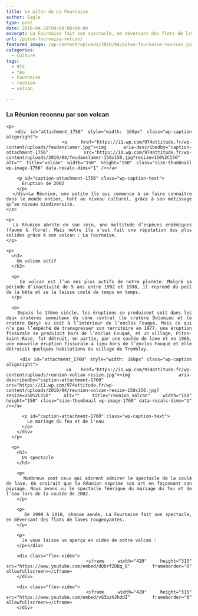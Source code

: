 ```yaml
---
title: Le piton de La Fournaise
author: Eagle
type: post
date: 2010-04-28T04:09:08+00:00
excerpt: La Fournaise fait son spectacle, en déversant des flots de laves rougeoyantes. Ce volcan est l’un des plus actifs de notre planète. Malgré sa période d’inactivité de 5 ans entre 1992 et 1998, il reprend du poil de la bête et se la laisse coulé de temps en temps.
url: /piton-fournaise-volcan/
featured_image: /wp-content/uploads/2010/04/piton-fournaise-reunion.jpg
categories:
  - Culture
tags:
  - 974
  - feu
  - Fournaise
  - reunion
  - volcan

---
```

<div style="text-align:justify;">
  <p>
    <h3>
      La Réunion reconnu par son volcan
    </h3>
    
    <p>
      <div id="attachment_1756" style="width: 160px" class="wp-caption alignright">
        <a href="https://i1.wp.com/974attitude.fr/wp-content/uploads/feudanslamer.jpg"><img aria-describedby="caption-attachment-1756" src="https://i0.wp.com/974attitude.fr/wp-content/uploads/2010/04/feudanslamer-150x150.jpg?resize=150%2C150" alt="" title="volcan" width="150" height="150" class="size-thumbnail wp-image-1756" data-recalc-dims="1" /></a>
        
        <p id="caption-attachment-1756" class="wp-caption-text">
          Eruption de 2002
        </p>
      </div>La Réunion, une petite île qui commence à se faire connaître dans le monde entier, tant au niveau culturel, grâce à son métissage qu’au niveau biodiversité.
    </p>
    
    <p>
      La Réunion abrite en son sein, une multitude d’espèces endémiques (faune & flore). Mais notre île s’est fait une réputation des plus solides grâce à son volcan : La Fournaise.
    </p>
    
    <p>
      <h3>
        Un volcan actif
      </h3>
      
      <p>
        Ce volcan est l’un des plus actifs de notre planète. Malgré sa période d’inactivité de 5 ans entre 1992 et 1998, il reprend du poil de la bête et se la laisse coulé de temps en temps.
      </p>
      
      <p>
        Depuis le 17ème siècle, les éruptions se produisent soit dans les deux cratères sommitaux du cône central (le cratère Dolomieu et le cratère Bory) ou soit à l’intérieur de l’enclos Fouqué. Mais ce qui n’a pas l’empêché de transgresser son territoire en 1977, une éruption fissurale se produisit hors de l’enclos Fouqué, et un village, Piton-Saint-Rose, fut détruit, en partie, par une coulée de lave et en 1986, une nouvelle éruption fissurale a lieu hors de l’enclos Fouqué et elle détruisit quelques habitations du village de Tremblay.
        
        <div id="attachment_1760" style="width: 160px" class="wp-caption alignright">
          <a href="https://i1.wp.com/974attitude.fr/wp-content/uploads/reunion-volcan-resize.jpg"><img aria-describedby="caption-attachment-1760" src="https://i1.wp.com/974attitude.fr/wp-content/uploads/2010/04/reunion-volcan-resize-150x150.jpg?resize=150%2C150" alt="" title="reunion_volcan" width="150" height="150" class="size-thumbnail wp-image-1760" data-recalc-dims="1" /></a>
          
          <p id="caption-attachment-1760" class="wp-caption-text">
            Le mariage du feu et de l'eau
          </p>
        </div>
      </p>
      
      <p>
        <h3>
          Un spectacle
        </h3>
        
        <p>
          Nombreux sont ceux qui adorent admirer le spectacle de la coulé de lave. On croirait que la Réunion exprime son art en façonnant son paysage. Nous avons vu le spectacle féérique du mariage du feu et de l’eau lors de la coulée de 2002.
        </p>
        
        <p>
          De 1999 à 2010, chaque année, La Fournaise fait son spectacle, en déversant des flots de laves rougeoyantes.
        </p>
        
        <p>
          Je vous laisse un aperçu en vidéo de notre volcan :
        </p></div> 
        
        <div class="flex-video">
          <iframe width="420" height="315" src="https://www.youtube.com/embed/dQbrfZDBq_8" frameborder="0" allowfullscreen></iframe>
        </div>
        
        <div class="flex-video">
          <iframe width="420" height="315" src="https://www.youtube.com/embed/vG3bzhJhddI" frameborder="0" allowfullscreen></iframe>
        </div>